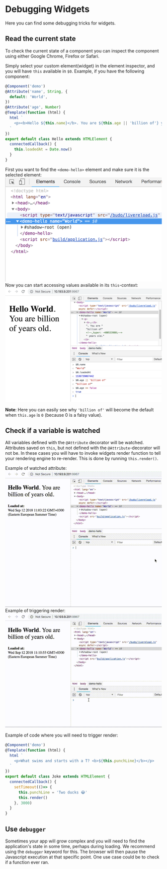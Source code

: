 # Debugging Widgets
Here you can find some debugging tricks for widgets.

## Read the current state
To check the current state of a component you can inspect the component using
either Google Chrome, Firefox or Safari.

Simply select your custom element(widget) in the element inspector, and you
will have `this` available in `$0`. Example, if you have the following component:

```js
@Component('demo')
@Attribute('name', String, {
  default: 'World',
})
@Attribute('age', Number)
@Template(function (html) {
  html `
    <p><b>Hello ${this.name}</b>. You are ${this.age || 'billion of'} years old.</p>
  `
})
export default class Hello extends HTMLElement {
  connectedCallback() {
    this.loadedAt = Date.now()
  }
}
```
First you want to find the `<demo-hello>` element and make sure it is the selected
element:
<br>
![Selecting element](https://github.com/scoutgg/widgets-docs/blob/master/assets/selected-element.png?raw=true)
<br>
Now you can start accessing values available in its `this`-context:
<br>
![Testing values](https://github.com/scoutgg/widgets-docs/blob/master/assets/testing-values.png?raw=true)

**Note**: Here you can easily see why `'billion of'` will become the default when
`this.age` is `0` (because 0 is a falsy value).

## Check if a variable is watched
All variables defined with the `@Attribute` decorator will be watched. Attributes
saved on `this`, but not defined with the `@Attribute`-decorator will not be.
In these cases you will have to invoke widgets render function to tell your
rendering engine to re-render. This is done by running `this.render()`.

Example of watched attribute:
<br>
![Watched attributes](https://github.com/scoutgg/widgets-docs/blob/master/assets/watched-attributes.gif?raw=true)
<br>
Example of triggering render:
<br>
![Render](https://github.com/scoutgg/widgets-docs/blob/master/assets/render.gif?raw=true)

Example of code where you will need to trigger render:

```js
@Component('demo')
@Template(function (html) {
  html `
    <p>What swims and starts with a T? <b>${this.punchLine}</b></p>
  `
})
export default class Joke extends HTMLElement {
  connectedCallback() {
    setTimeout(()=> {
      this.punchLine = 'Two ducks 😂'
      this.render()
    }, 3000)
  }
}
```

## Use `debugger`
Sometimes your app will grow complex and you will need to find the application's
state in some time, perhaps during loading. We recommend using the `debugger`
keyword for this. The browser will then pause the Javascript execution at that
specific point. One use case could be to check if a function ever ran.
